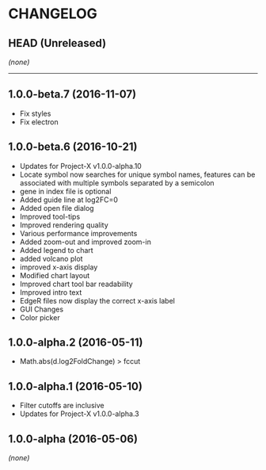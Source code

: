 CHANGELOG
=========

## HEAD (Unreleased)
_(none)_

--------------------

## 1.0.0-beta.7 (2016-11-07)
* Fix styles
* Fix electron

## 1.0.0-beta.6 (2016-10-21)
* Updates for Project-X v1.0.0-alpha.10
* Locate symbol now searches for unique symbol names, features can be associated with multiple symbols separated by a semicolon
* gene in index file is optional
* Added guide line at log2FC=0
* Added open file dialog
* Improved tool-tips
* Improved rendering quality
* Various performance improvements
* Added zoom-out and improved zoom-in
* Added legend to chart
* added volcano plot
* improved x-axis display
* Modified chart layout
* Improved chart tool bar readability
* Improved intro text
* EdgeR files now display the correct x-axis label
* GUI Changes
* Color picker

## 1.0.0-alpha.2 (2016-05-11)
* Math.abs(d.log2FoldChange) > fccut

## 1.0.0-alpha.1 (2016-05-10)
* Filter cutoffs are inclusive
* Updates for Project-X v1.0.0-alpha.3

## 1.0.0-alpha (2016-05-06)
_(none)_
